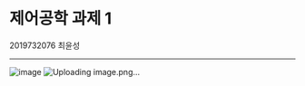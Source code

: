 # 제어공학 과제 1 
2019732076 최윤성

--- 

![image](https://github.com/user-attachments/assets/6a3260d9-9b38-44af-91be-b1ef5c740c4e)
![Uploading image.png…]()
